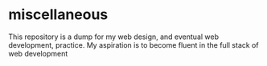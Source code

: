 # miscellaneous

This repository is a dump for my web design, and eventual web development, practice.
My aspiration is to become fluent in the full stack of web development